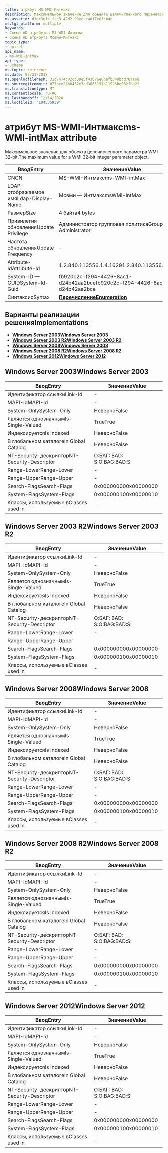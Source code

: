 ```yaml
---
title: атрибут MS-WMI-Интмакс
description: Максимальное значение для объекта целочисленного параметра WMI 32-bit.
ms.assetid: d1ac3efc-fce3-42d2-98ec-ca0f7e6fcb4e
ms.tgt_platform: multiple
keywords:
- Схема AD атрибутов MS-WMI-Интмакс
- Схема AD атрибута Мсвми-Интмакс
topic_type:
- apiref
api_name:
- ms-WMI-intMax
api_type:
- Schema
ms.topic: reference
ms.date: 05/31/2018
ms.openlocfilehash: 31c7474c82cc39e5f43076e6bafb348bcd78aa68
ms.sourcegitcommit: b77ace27b0432e7cd3863191b11926be032fbe2f
ms.translationtype: MT
ms.contentlocale: ru-RU
ms.lasthandoff: 12/14/2020
ms.locfileid: "104535939"
---
```

# <a name="ms-wmi-intmax-attribute"></a><span data-ttu-id="dcbf2-105">атрибут MS-WMI-Интмакс</span><span class="sxs-lookup"><span data-stu-id="dcbf2-105">ms-WMI-intMax attribute</span></span>

<span data-ttu-id="dcbf2-106">Максимальное значение для объекта целочисленного параметра WMI 32-bit.</span><span class="sxs-lookup"><span data-stu-id="dcbf2-106">The maximum value for a WMI 32-bit integer parameter object.</span></span>



| <span data-ttu-id="dcbf2-107">Ввод</span><span class="sxs-lookup"><span data-stu-id="dcbf2-107">Entry</span></span> | <span data-ttu-id="dcbf2-108">Значение</span><span class="sxs-lookup"><span data-stu-id="dcbf2-108">Value</span></span> |
|-------------------|--------------------------------------|
| <span data-ttu-id="dcbf2-109">CN</span><span class="sxs-lookup"><span data-stu-id="dcbf2-109">CN</span></span>                | <span data-ttu-id="dcbf2-110">MS-WMI-Интмакс</span><span class="sxs-lookup"><span data-stu-id="dcbf2-110">ms-WMI-intMax</span></span>                        |
| <span data-ttu-id="dcbf2-111">LDAP-отображаемое имя</span><span class="sxs-lookup"><span data-stu-id="dcbf2-111">Ldap-Display-Name</span></span> | <span data-ttu-id="dcbf2-112">Мсвми — Интмакс</span><span class="sxs-lookup"><span data-stu-id="dcbf2-112">msWMI-IntMax</span></span>                         |
| <span data-ttu-id="dcbf2-113">Размер</span><span class="sxs-lookup"><span data-stu-id="dcbf2-113">Size</span></span>              | <span data-ttu-id="dcbf2-114">4 байта</span><span class="sxs-lookup"><span data-stu-id="dcbf2-114">4 bytes</span></span>                              |
| <span data-ttu-id="dcbf2-115">Привилегия обновления</span><span class="sxs-lookup"><span data-stu-id="dcbf2-115">Update Privilege</span></span>  | <span data-ttu-id="dcbf2-116">Администратор групповая политика</span><span class="sxs-lookup"><span data-stu-id="dcbf2-116">Group Policy Administrator</span></span>           |
| <span data-ttu-id="dcbf2-117">Частота обновления</span><span class="sxs-lookup"><span data-stu-id="dcbf2-117">Update Frequency</span></span>  | \-                                   |
| <span data-ttu-id="dcbf2-118">Attribute-Id</span><span class="sxs-lookup"><span data-stu-id="dcbf2-118">Attribute-Id</span></span>      | <span data-ttu-id="dcbf2-119">1.2.840.113556.1.4.1629</span><span class="sxs-lookup"><span data-stu-id="dcbf2-119">1.2.840.113556.1.4.1629</span></span>              |
| <span data-ttu-id="dcbf2-120">System-ID — GUID</span><span class="sxs-lookup"><span data-stu-id="dcbf2-120">System-Id-Guid</span></span>    | <span data-ttu-id="dcbf2-121">fb920c2c-f294-4426-8ac1-d24b42aa2bce</span><span class="sxs-lookup"><span data-stu-id="dcbf2-121">fb920c2c-f294-4426-8ac1-d24b42aa2bce</span></span> |
| <span data-ttu-id="dcbf2-122">Синтаксис</span><span class="sxs-lookup"><span data-stu-id="dcbf2-122">Syntax</span></span>            | [<span data-ttu-id="dcbf2-123">**Перечисление**</span><span class="sxs-lookup"><span data-stu-id="dcbf2-123">**Enumeration**</span></span>](s-enumeration.md) |



## <a name="implementations"></a><span data-ttu-id="dcbf2-124">Варианты реализации решения</span><span class="sxs-lookup"><span data-stu-id="dcbf2-124">Implementations</span></span>

-   [<span data-ttu-id="dcbf2-125">**Windows Server 2003**</span><span class="sxs-lookup"><span data-stu-id="dcbf2-125">**Windows Server 2003**</span></span>](#windows-server-2003)
-   [<span data-ttu-id="dcbf2-126">**Windows Server 2003 R2**</span><span class="sxs-lookup"><span data-stu-id="dcbf2-126">**Windows Server 2003 R2**</span></span>](#windows-server-2003-r2)
-   [<span data-ttu-id="dcbf2-127">**Windows Server 2008**</span><span class="sxs-lookup"><span data-stu-id="dcbf2-127">**Windows Server 2008**</span></span>](#windows-server-2008)
-   [<span data-ttu-id="dcbf2-128">**Windows Server 2008 R2**</span><span class="sxs-lookup"><span data-stu-id="dcbf2-128">**Windows Server 2008 R2**</span></span>](#windows-server-2008-r2)
-   [<span data-ttu-id="dcbf2-129">**Windows Server 2012**</span><span class="sxs-lookup"><span data-stu-id="dcbf2-129">**Windows Server 2012**</span></span>](#windows-server-2012)

## <a name="windows-server-2003"></a><span data-ttu-id="dcbf2-130">Windows Server 2003</span><span class="sxs-lookup"><span data-stu-id="dcbf2-130">Windows Server 2003</span></span>



| <span data-ttu-id="dcbf2-131">Ввод</span><span class="sxs-lookup"><span data-stu-id="dcbf2-131">Entry</span></span> | <span data-ttu-id="dcbf2-132">Значение</span><span class="sxs-lookup"><span data-stu-id="dcbf2-132">Value</span></span> |
|------------------------|--------------|
| <span data-ttu-id="dcbf2-133">Идентификатор ссылки</span><span class="sxs-lookup"><span data-stu-id="dcbf2-133">Link-Id</span></span>                | \-           |
| <span data-ttu-id="dcbf2-134">MAPI-Id</span><span class="sxs-lookup"><span data-stu-id="dcbf2-134">MAPI-Id</span></span>                | \-           |
| <span data-ttu-id="dcbf2-135">System-Only</span><span class="sxs-lookup"><span data-stu-id="dcbf2-135">System-Only</span></span>            | <span data-ttu-id="dcbf2-136">Неверно</span><span class="sxs-lookup"><span data-stu-id="dcbf2-136">False</span></span>        |
| <span data-ttu-id="dcbf2-137">Является однозначным</span><span class="sxs-lookup"><span data-stu-id="dcbf2-137">Is-Single-Valued</span></span>       | <span data-ttu-id="dcbf2-138">True</span><span class="sxs-lookup"><span data-stu-id="dcbf2-138">True</span></span>         |
| <span data-ttu-id="dcbf2-139">Индексируется</span><span class="sxs-lookup"><span data-stu-id="dcbf2-139">Is Indexed</span></span>             | <span data-ttu-id="dcbf2-140">Неверно</span><span class="sxs-lookup"><span data-stu-id="dcbf2-140">False</span></span>        |
| <span data-ttu-id="dcbf2-141">В глобальном каталоге</span><span class="sxs-lookup"><span data-stu-id="dcbf2-141">In Global Catalog</span></span>      | <span data-ttu-id="dcbf2-142">Неверно</span><span class="sxs-lookup"><span data-stu-id="dcbf2-142">False</span></span>        |
| <span data-ttu-id="dcbf2-143">NT-Security-дескриптор</span><span class="sxs-lookup"><span data-stu-id="dcbf2-143">NT-Security-Descriptor</span></span> | <span data-ttu-id="dcbf2-144">О:БАГ: BAD: S:</span><span class="sxs-lookup"><span data-stu-id="dcbf2-144">O:BAG:BAD:S:</span></span> |
| <span data-ttu-id="dcbf2-145">Range-Lower</span><span class="sxs-lookup"><span data-stu-id="dcbf2-145">Range-Lower</span></span>            | \-           |
| <span data-ttu-id="dcbf2-146">Range-Upper</span><span class="sxs-lookup"><span data-stu-id="dcbf2-146">Range-Upper</span></span>            | \-           |
| <span data-ttu-id="dcbf2-147">Search-Flags</span><span class="sxs-lookup"><span data-stu-id="dcbf2-147">Search-Flags</span></span>           | <span data-ttu-id="dcbf2-148">0x00000000</span><span class="sxs-lookup"><span data-stu-id="dcbf2-148">0x00000000</span></span>   |
| <span data-ttu-id="dcbf2-149">System-Flags</span><span class="sxs-lookup"><span data-stu-id="dcbf2-149">System-Flags</span></span>           | <span data-ttu-id="dcbf2-150">0x00000010</span><span class="sxs-lookup"><span data-stu-id="dcbf2-150">0x00000010</span></span>   |
| <span data-ttu-id="dcbf2-151">Классы, используемые в</span><span class="sxs-lookup"><span data-stu-id="dcbf2-151">Classes used in</span></span>        | \-           |



## <a name="windows-server-2003-r2"></a><span data-ttu-id="dcbf2-152">Windows Server 2003 R2</span><span class="sxs-lookup"><span data-stu-id="dcbf2-152">Windows Server 2003 R2</span></span>



| <span data-ttu-id="dcbf2-153">Ввод</span><span class="sxs-lookup"><span data-stu-id="dcbf2-153">Entry</span></span> | <span data-ttu-id="dcbf2-154">Значение</span><span class="sxs-lookup"><span data-stu-id="dcbf2-154">Value</span></span> |
|------------------------|--------------|
| <span data-ttu-id="dcbf2-155">Идентификатор ссылки</span><span class="sxs-lookup"><span data-stu-id="dcbf2-155">Link-Id</span></span>                | \-           |
| <span data-ttu-id="dcbf2-156">MAPI-Id</span><span class="sxs-lookup"><span data-stu-id="dcbf2-156">MAPI-Id</span></span>                | \-           |
| <span data-ttu-id="dcbf2-157">System-Only</span><span class="sxs-lookup"><span data-stu-id="dcbf2-157">System-Only</span></span>            | <span data-ttu-id="dcbf2-158">Неверно</span><span class="sxs-lookup"><span data-stu-id="dcbf2-158">False</span></span>        |
| <span data-ttu-id="dcbf2-159">Является однозначным</span><span class="sxs-lookup"><span data-stu-id="dcbf2-159">Is-Single-Valued</span></span>       | <span data-ttu-id="dcbf2-160">True</span><span class="sxs-lookup"><span data-stu-id="dcbf2-160">True</span></span>         |
| <span data-ttu-id="dcbf2-161">Индексируется</span><span class="sxs-lookup"><span data-stu-id="dcbf2-161">Is Indexed</span></span>             | <span data-ttu-id="dcbf2-162">Неверно</span><span class="sxs-lookup"><span data-stu-id="dcbf2-162">False</span></span>        |
| <span data-ttu-id="dcbf2-163">В глобальном каталоге</span><span class="sxs-lookup"><span data-stu-id="dcbf2-163">In Global Catalog</span></span>      | <span data-ttu-id="dcbf2-164">Неверно</span><span class="sxs-lookup"><span data-stu-id="dcbf2-164">False</span></span>        |
| <span data-ttu-id="dcbf2-165">NT-Security-дескриптор</span><span class="sxs-lookup"><span data-stu-id="dcbf2-165">NT-Security-Descriptor</span></span> | <span data-ttu-id="dcbf2-166">О:БАГ: BAD: S:</span><span class="sxs-lookup"><span data-stu-id="dcbf2-166">O:BAG:BAD:S:</span></span> |
| <span data-ttu-id="dcbf2-167">Range-Lower</span><span class="sxs-lookup"><span data-stu-id="dcbf2-167">Range-Lower</span></span>            | \-           |
| <span data-ttu-id="dcbf2-168">Range-Upper</span><span class="sxs-lookup"><span data-stu-id="dcbf2-168">Range-Upper</span></span>            | \-           |
| <span data-ttu-id="dcbf2-169">Search-Flags</span><span class="sxs-lookup"><span data-stu-id="dcbf2-169">Search-Flags</span></span>           | <span data-ttu-id="dcbf2-170">0x00000000</span><span class="sxs-lookup"><span data-stu-id="dcbf2-170">0x00000000</span></span>   |
| <span data-ttu-id="dcbf2-171">System-Flags</span><span class="sxs-lookup"><span data-stu-id="dcbf2-171">System-Flags</span></span>           | <span data-ttu-id="dcbf2-172">0x00000010</span><span class="sxs-lookup"><span data-stu-id="dcbf2-172">0x00000010</span></span>   |
| <span data-ttu-id="dcbf2-173">Классы, используемые в</span><span class="sxs-lookup"><span data-stu-id="dcbf2-173">Classes used in</span></span>        | \-           |



## <a name="windows-server-2008"></a><span data-ttu-id="dcbf2-174">Windows Server 2008</span><span class="sxs-lookup"><span data-stu-id="dcbf2-174">Windows Server 2008</span></span>



| <span data-ttu-id="dcbf2-175">Ввод</span><span class="sxs-lookup"><span data-stu-id="dcbf2-175">Entry</span></span> | <span data-ttu-id="dcbf2-176">Значение</span><span class="sxs-lookup"><span data-stu-id="dcbf2-176">Value</span></span> |
|------------------------|--------------|
| <span data-ttu-id="dcbf2-177">Идентификатор ссылки</span><span class="sxs-lookup"><span data-stu-id="dcbf2-177">Link-Id</span></span>                | \-           |
| <span data-ttu-id="dcbf2-178">MAPI-Id</span><span class="sxs-lookup"><span data-stu-id="dcbf2-178">MAPI-Id</span></span>                | \-           |
| <span data-ttu-id="dcbf2-179">System-Only</span><span class="sxs-lookup"><span data-stu-id="dcbf2-179">System-Only</span></span>            | <span data-ttu-id="dcbf2-180">Неверно</span><span class="sxs-lookup"><span data-stu-id="dcbf2-180">False</span></span>        |
| <span data-ttu-id="dcbf2-181">Является однозначным</span><span class="sxs-lookup"><span data-stu-id="dcbf2-181">Is-Single-Valued</span></span>       | <span data-ttu-id="dcbf2-182">True</span><span class="sxs-lookup"><span data-stu-id="dcbf2-182">True</span></span>         |
| <span data-ttu-id="dcbf2-183">Индексируется</span><span class="sxs-lookup"><span data-stu-id="dcbf2-183">Is Indexed</span></span>             | <span data-ttu-id="dcbf2-184">Неверно</span><span class="sxs-lookup"><span data-stu-id="dcbf2-184">False</span></span>        |
| <span data-ttu-id="dcbf2-185">В глобальном каталоге</span><span class="sxs-lookup"><span data-stu-id="dcbf2-185">In Global Catalog</span></span>      | <span data-ttu-id="dcbf2-186">Неверно</span><span class="sxs-lookup"><span data-stu-id="dcbf2-186">False</span></span>        |
| <span data-ttu-id="dcbf2-187">NT-Security-дескриптор</span><span class="sxs-lookup"><span data-stu-id="dcbf2-187">NT-Security-Descriptor</span></span> | <span data-ttu-id="dcbf2-188">О:БАГ: BAD: S:</span><span class="sxs-lookup"><span data-stu-id="dcbf2-188">O:BAG:BAD:S:</span></span> |
| <span data-ttu-id="dcbf2-189">Range-Lower</span><span class="sxs-lookup"><span data-stu-id="dcbf2-189">Range-Lower</span></span>            | \-           |
| <span data-ttu-id="dcbf2-190">Range-Upper</span><span class="sxs-lookup"><span data-stu-id="dcbf2-190">Range-Upper</span></span>            | \-           |
| <span data-ttu-id="dcbf2-191">Search-Flags</span><span class="sxs-lookup"><span data-stu-id="dcbf2-191">Search-Flags</span></span>           | <span data-ttu-id="dcbf2-192">0x00000000</span><span class="sxs-lookup"><span data-stu-id="dcbf2-192">0x00000000</span></span>   |
| <span data-ttu-id="dcbf2-193">System-Flags</span><span class="sxs-lookup"><span data-stu-id="dcbf2-193">System-Flags</span></span>           | <span data-ttu-id="dcbf2-194">0x00000010</span><span class="sxs-lookup"><span data-stu-id="dcbf2-194">0x00000010</span></span>   |
| <span data-ttu-id="dcbf2-195">Классы, используемые в</span><span class="sxs-lookup"><span data-stu-id="dcbf2-195">Classes used in</span></span>        | \-           |



## <a name="windows-server-2008-r2"></a><span data-ttu-id="dcbf2-196">Windows Server 2008 R2</span><span class="sxs-lookup"><span data-stu-id="dcbf2-196">Windows Server 2008 R2</span></span>



| <span data-ttu-id="dcbf2-197">Ввод</span><span class="sxs-lookup"><span data-stu-id="dcbf2-197">Entry</span></span> | <span data-ttu-id="dcbf2-198">Значение</span><span class="sxs-lookup"><span data-stu-id="dcbf2-198">Value</span></span> |
|------------------------|--------------|
| <span data-ttu-id="dcbf2-199">Идентификатор ссылки</span><span class="sxs-lookup"><span data-stu-id="dcbf2-199">Link-Id</span></span>                | \-           |
| <span data-ttu-id="dcbf2-200">MAPI-Id</span><span class="sxs-lookup"><span data-stu-id="dcbf2-200">MAPI-Id</span></span>                | \-           |
| <span data-ttu-id="dcbf2-201">System-Only</span><span class="sxs-lookup"><span data-stu-id="dcbf2-201">System-Only</span></span>            | <span data-ttu-id="dcbf2-202">Неверно</span><span class="sxs-lookup"><span data-stu-id="dcbf2-202">False</span></span>        |
| <span data-ttu-id="dcbf2-203">Является однозначным</span><span class="sxs-lookup"><span data-stu-id="dcbf2-203">Is-Single-Valued</span></span>       | <span data-ttu-id="dcbf2-204">True</span><span class="sxs-lookup"><span data-stu-id="dcbf2-204">True</span></span>         |
| <span data-ttu-id="dcbf2-205">Индексируется</span><span class="sxs-lookup"><span data-stu-id="dcbf2-205">Is Indexed</span></span>             | <span data-ttu-id="dcbf2-206">Неверно</span><span class="sxs-lookup"><span data-stu-id="dcbf2-206">False</span></span>        |
| <span data-ttu-id="dcbf2-207">В глобальном каталоге</span><span class="sxs-lookup"><span data-stu-id="dcbf2-207">In Global Catalog</span></span>      | <span data-ttu-id="dcbf2-208">Неверно</span><span class="sxs-lookup"><span data-stu-id="dcbf2-208">False</span></span>        |
| <span data-ttu-id="dcbf2-209">NT-Security-дескриптор</span><span class="sxs-lookup"><span data-stu-id="dcbf2-209">NT-Security-Descriptor</span></span> | <span data-ttu-id="dcbf2-210">О:БАГ: BAD: S:</span><span class="sxs-lookup"><span data-stu-id="dcbf2-210">O:BAG:BAD:S:</span></span> |
| <span data-ttu-id="dcbf2-211">Range-Lower</span><span class="sxs-lookup"><span data-stu-id="dcbf2-211">Range-Lower</span></span>            | \-           |
| <span data-ttu-id="dcbf2-212">Range-Upper</span><span class="sxs-lookup"><span data-stu-id="dcbf2-212">Range-Upper</span></span>            | \-           |
| <span data-ttu-id="dcbf2-213">Search-Flags</span><span class="sxs-lookup"><span data-stu-id="dcbf2-213">Search-Flags</span></span>           | <span data-ttu-id="dcbf2-214">0x00000000</span><span class="sxs-lookup"><span data-stu-id="dcbf2-214">0x00000000</span></span>   |
| <span data-ttu-id="dcbf2-215">System-Flags</span><span class="sxs-lookup"><span data-stu-id="dcbf2-215">System-Flags</span></span>           | <span data-ttu-id="dcbf2-216">0x00000010</span><span class="sxs-lookup"><span data-stu-id="dcbf2-216">0x00000010</span></span>   |
| <span data-ttu-id="dcbf2-217">Классы, используемые в</span><span class="sxs-lookup"><span data-stu-id="dcbf2-217">Classes used in</span></span>        | \-           |



## <a name="windows-server-2012"></a><span data-ttu-id="dcbf2-218">Windows Server 2012</span><span class="sxs-lookup"><span data-stu-id="dcbf2-218">Windows Server 2012</span></span>



| <span data-ttu-id="dcbf2-219">Ввод</span><span class="sxs-lookup"><span data-stu-id="dcbf2-219">Entry</span></span> | <span data-ttu-id="dcbf2-220">Значение</span><span class="sxs-lookup"><span data-stu-id="dcbf2-220">Value</span></span> |
|------------------------|--------------|
| <span data-ttu-id="dcbf2-221">Идентификатор ссылки</span><span class="sxs-lookup"><span data-stu-id="dcbf2-221">Link-Id</span></span>                | \-           |
| <span data-ttu-id="dcbf2-222">MAPI-Id</span><span class="sxs-lookup"><span data-stu-id="dcbf2-222">MAPI-Id</span></span>                | \-           |
| <span data-ttu-id="dcbf2-223">System-Only</span><span class="sxs-lookup"><span data-stu-id="dcbf2-223">System-Only</span></span>            | <span data-ttu-id="dcbf2-224">Неверно</span><span class="sxs-lookup"><span data-stu-id="dcbf2-224">False</span></span>        |
| <span data-ttu-id="dcbf2-225">Является однозначным</span><span class="sxs-lookup"><span data-stu-id="dcbf2-225">Is-Single-Valued</span></span>       | <span data-ttu-id="dcbf2-226">True</span><span class="sxs-lookup"><span data-stu-id="dcbf2-226">True</span></span>         |
| <span data-ttu-id="dcbf2-227">Индексируется</span><span class="sxs-lookup"><span data-stu-id="dcbf2-227">Is Indexed</span></span>             | <span data-ttu-id="dcbf2-228">Неверно</span><span class="sxs-lookup"><span data-stu-id="dcbf2-228">False</span></span>        |
| <span data-ttu-id="dcbf2-229">В глобальном каталоге</span><span class="sxs-lookup"><span data-stu-id="dcbf2-229">In Global Catalog</span></span>      | <span data-ttu-id="dcbf2-230">Неверно</span><span class="sxs-lookup"><span data-stu-id="dcbf2-230">False</span></span>        |
| <span data-ttu-id="dcbf2-231">NT-Security-дескриптор</span><span class="sxs-lookup"><span data-stu-id="dcbf2-231">NT-Security-Descriptor</span></span> | <span data-ttu-id="dcbf2-232">О:БАГ: BAD: S:</span><span class="sxs-lookup"><span data-stu-id="dcbf2-232">O:BAG:BAD:S:</span></span> |
| <span data-ttu-id="dcbf2-233">Range-Lower</span><span class="sxs-lookup"><span data-stu-id="dcbf2-233">Range-Lower</span></span>            | \-           |
| <span data-ttu-id="dcbf2-234">Range-Upper</span><span class="sxs-lookup"><span data-stu-id="dcbf2-234">Range-Upper</span></span>            | \-           |
| <span data-ttu-id="dcbf2-235">Search-Flags</span><span class="sxs-lookup"><span data-stu-id="dcbf2-235">Search-Flags</span></span>           | <span data-ttu-id="dcbf2-236">0x00000000</span><span class="sxs-lookup"><span data-stu-id="dcbf2-236">0x00000000</span></span>   |
| <span data-ttu-id="dcbf2-237">System-Flags</span><span class="sxs-lookup"><span data-stu-id="dcbf2-237">System-Flags</span></span>           | <span data-ttu-id="dcbf2-238">0x00000010</span><span class="sxs-lookup"><span data-stu-id="dcbf2-238">0x00000010</span></span>   |
| <span data-ttu-id="dcbf2-239">Классы, используемые в</span><span class="sxs-lookup"><span data-stu-id="dcbf2-239">Classes used in</span></span>        | \-           |



 

 




